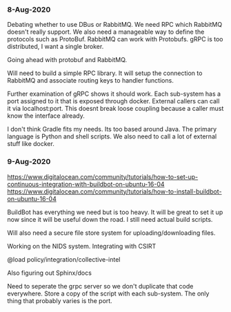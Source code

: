 ### 8-Aug-2020

Debating whether to use DBus or RabbitMQ. We need RPC which RabbitMQ doesn't really support. We also need a manageable way to define the protocols such as ProtoBuf. RabbitMQ can work with Protobufs. gRPC is too distributed, I want a single broker.

Going ahead with protobuf and RabbitMQ. 

Will need to build a simple RPC library. It will setup the connection to RabbitMQ and associate routing keys to handler functions.

Further examination of gRPC shows it should work. Each sub-system has a port assigned to it that is exposed through docker. External callers can call it via localhost:port. This doesnt break loose coupling because a caller must know the interface already.

I don't think Gradle fits my needs. Its too based around Java. The primary language is Python and shell scripts. We also need to call a lot of external stuff like docker.

### 9-Aug-2020

https://www.digitalocean.com/community/tutorials/how-to-set-up-continuous-integration-with-buildbot-on-ubuntu-16-04
https://www.digitalocean.com/community/tutorials/how-to-install-buildbot-on-ubuntu-16-04

BuildBot has everything we need but is too heavy. It will be great to set it up now since it will be useful down the road. I still need actual build scripts.

Will also need a secure file store system for uploading/downloading files.

Working on the NIDS system. Integrating with CSIRT

@load policy/integration/collective-intel

Also figuring out Sphinx/docs

Need to seperate the grpc server so we don't duplicate that code everywhere. Store a copy of the script with each sub-system. The only thing that probably varies is the port.